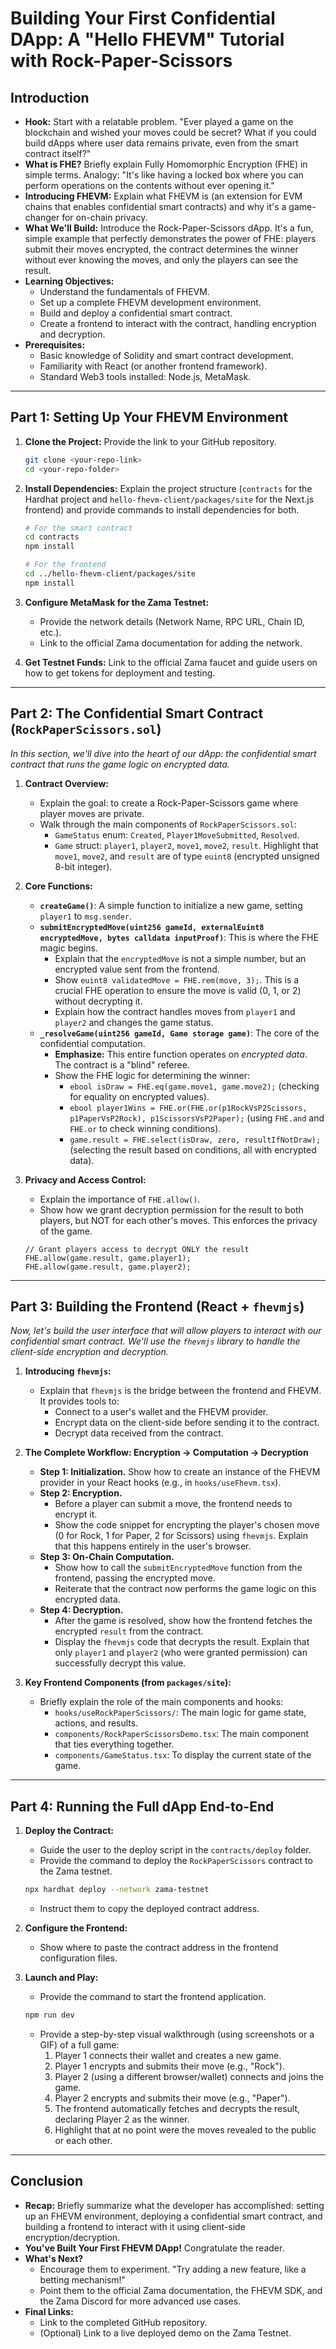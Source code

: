 # Building Your First Confidential DApp: A "Hello FHEVM" Tutorial with Rock-Paper-Scissors

## Introduction

- **Hook:** Start with a relatable problem. "Ever played a game on the blockchain and wished your moves could be secret? What if you could build dApps where user data remains private, even from the smart contract itself?"
- **What is FHE?** Briefly explain Fully Homomorphic Encryption (FHE) in simple terms. Analogy: "It's like having a locked box where you can perform operations on the contents without ever opening it."
- **Introducing FHEVM:** Explain what FHEVM is (an extension for EVM chains that enables confidential smart contracts) and why it's a game-changer for on-chain privacy.
- **What We'll Build:** Introduce the Rock-Paper-Scissors dApp. It's a fun, simple example that perfectly demonstrates the power of FHE: players submit their moves encrypted, the contract determines the winner without ever knowing the moves, and only the players can see the result.
- **Learning Objectives:**
  - Understand the fundamentals of FHEVM.
  - Set up a complete FHEVM development environment.
  - Build and deploy a confidential smart contract.
  - Create a frontend to interact with the contract, handling encryption and decryption.
- **Prerequisites:**
  - Basic knowledge of Solidity and smart contract development.
  - Familiarity with React (or another frontend framework).
  - Standard Web3 tools installed: Node.js, MetaMask.

---

## Part 1: Setting Up Your FHEVM Environment

1.  **Clone the Project:** Provide the link to your GitHub repository.
    ```bash
    git clone <your-repo-link>
    cd <your-repo-folder>
    ```
2.  **Install Dependencies:** Explain the project structure (`contracts` for the Hardhat project and `hello-fhevm-client/packages/site` for the Next.js frontend) and provide commands to install dependencies for both.

    ```bash
    # For the smart contract
    cd contracts
    npm install

    # For the frontend
    cd ../hello-fhevm-client/packages/site
    npm install
    ```

3.  **Configure MetaMask for the Zama Testnet:**
    - Provide the network details (Network Name, RPC URL, Chain ID, etc.).
    - Link to the official Zama documentation for adding the network.
4.  **Get Testnet Funds:** Link to the official Zama faucet and guide users on how to get tokens for deployment and testing.

---

## Part 2: The Confidential Smart Contract (`RockPaperScissors.sol`)

_In this section, we'll dive into the heart of our dApp: the confidential smart contract that runs the game logic on encrypted data._

1.  **Contract Overview:**

    - Explain the goal: to create a Rock-Paper-Scissors game where player moves are private.
    - Walk through the main components of `RockPaperScissors.sol`:
      - `GameStatus` enum: `Created`, `Player1MoveSubmitted`, `Resolved`.
      - `Game` struct: `player1`, `player2`, `move1`, `move2`, `result`. Highlight that `move1`, `move2`, and `result` are of type `euint8` (encrypted unsigned 8-bit integer).

2.  **Core Functions:**

    - **`createGame()`**: A simple function to initialize a new game, setting `player1` to `msg.sender`.
    - **`submitEncryptedMove(uint256 gameId, externalEuint8 encryptedMove, bytes calldata inputProof)`**: This is where the FHE magic begins.
      - Explain that the `encryptedMove` is not a simple number, but an encrypted value sent from the frontend.
      - Show `euint8 validatedMove = FHE.rem(move, 3);`. This is a crucial FHE operation to ensure the move is valid (0, 1, or 2) without decrypting it.
      - Explain how the contract handles moves from `player1` and `player2` and changes the game status.
    - **`_resolveGame(uint256 gameId, Game storage game)`**: The core of the confidential computation.
      - **Emphasize:** This entire function operates on _encrypted data_. The contract is a "blind" referee.
      - Show the FHE logic for determining the winner:
        - `ebool isDraw = FHE.eq(game.move1, game.move2);` (checking for equality on encrypted values).
        - `ebool player1Wins = FHE.or(FHE.or(p1RockVsP2Scissors, p1PaperVsP2Rock), p1ScissorsVsP2Paper);` (using `FHE.and` and `FHE.or` to check winning conditions).
        - `game.result = FHE.select(isDraw, zero, resultIfNotDraw);` (selecting the result based on conditions, all with encrypted data).

3.  **Privacy and Access Control:**
    - Explain the importance of `FHE.allow()`.
    - Show how we grant decryption permission for the result to both players, but NOT for each other's moves. This enforces the privacy of the game.
    ```solidity
    // Grant players access to decrypt ONLY the result
    FHE.allow(game.result, game.player1);
    FHE.allow(game.result, game.player2);
    ```

---

## Part 3: Building the Frontend (React + `fhevmjs`)

_Now, let's build the user interface that will allow players to interact with our confidential smart contract. We'll use the `fhevmjs` library to handle the client-side encryption and decryption._

1.  **Introducing `fhevmjs`:**

    - Explain that `fhevmjs` is the bridge between the frontend and FHEVM. It provides tools to:
      - Connect to a user's wallet and the FHEVM provider.
      - Encrypt data on the client-side before sending it to the contract.
      - Decrypt data received from the contract.

2.  **The Complete Workflow: Encryption → Computation → Decryption**

    - **Step 1: Initialization.** Show how to create an instance of the FHEVM provider in your React hooks (e.g., in `hooks/useFhevm.tsx`).
    - **Step 2: Encryption.**
      - Before a player can submit a move, the frontend needs to encrypt it.
      - Show the code snippet for encrypting the player's chosen move (0 for Rock, 1 for Paper, 2 for Scissors) using `fhevmjs`. Explain that this happens entirely in the user's browser.
    - **Step 3: On-Chain Computation.**
      - Show how to call the `submitEncryptedMove` function from the frontend, passing the encrypted move.
      - Reiterate that the contract now performs the game logic on this encrypted data.
    - **Step 4: Decryption.**
      - After the game is resolved, show how the frontend fetches the encrypted `result` from the contract.
      - Display the `fhevmjs` code that decrypts the result. Explain that only `player1` and `player2` (who were granted permission) can successfully decrypt this value.

3.  **Key Frontend Components (from `packages/site`):**
    - Briefly explain the role of the main components and hooks:
      - `hooks/useRockPaperScissors/`: The main logic for game state, actions, and results.
      - `components/RockPaperScissorsDemo.tsx`: The main component that ties everything together.
      - `components/GameStatus.tsx`: To display the current state of the game.

---

## Part 4: Running the Full dApp End-to-End

1.  **Deploy the Contract:**

    - Guide the user to the deploy script in the `contracts/deploy` folder.
    - Provide the command to deploy the `RockPaperScissors` contract to the Zama testnet.

    ```bash
    npx hardhat deploy --network zama-testnet
    ```

    - Instruct them to copy the deployed contract address.

2.  **Configure the Frontend:**

    - Show where to paste the contract address in the frontend configuration files.

3.  **Launch and Play:**
    - Provide the command to start the frontend application.
    ```bash
    npm run dev
    ```
    - Provide a step-by-step visual walkthrough (using screenshots or a GIF) of a full game:
      1. Player 1 connects their wallet and creates a new game.
      2. Player 1 encrypts and submits their move (e.g., "Rock").
      3. Player 2 (using a different browser/wallet) connects and joins the game.
      4. Player 2 encrypts and submits their move (e.g., "Paper").
      5. The frontend automatically fetches and decrypts the result, declaring Player 2 as the winner.
      6. Highlight that at no point were the moves revealed to the public or each other.

---

## Conclusion

- **Recap:** Briefly summarize what the developer has accomplished: setting up an FHEVM environment, deploying a confidential smart contract, and building a frontend to interact with it using client-side encryption/decryption.
- **You've Built Your First FHEVM DApp!** Congratulate the reader.
- **What's Next?**
  - Encourage them to experiment. "Try adding a new feature, like a betting mechanism!"
  - Point them to the official Zama documentation, the FHEVM SDK, and the Zama Discord for more advanced use cases.
- **Final Links:**
  - Link to the completed GitHub repository.
  - (Optional) Link to a live deployed demo on the Zama Testnet.
